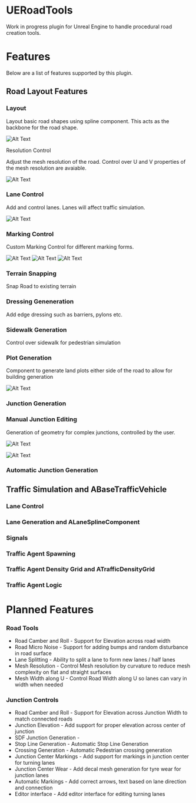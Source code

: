 # UERoadTools
Work in progress plugin for Unreal Engine to handle procedural road creation tools.

# Features
Below are a list of features supported by this plugin. 

## Road Layout Features

### Layout
Layout basic road shapes using spline component. This acts as the backbone for the road shape.

![Alt Text](Docs/Assets/DrawRoad.gif)

Resolution Control

Adjust the mesh resolution of the road. Control over U and V properties of the mesh resolution are avaiable. 

![Alt Text](Docs/Assets/RoadResolution.gif)


### Lane Control
Add and control lanes. Lanes will affect traffic simulation.

![Alt Text](Docs/Assets/LaneAdd.gif)

### Marking Control
Custom Marking Control for different marking forms.
 
![Alt Text](Docs/Assets/Marking_001.PNG)
![Alt Text](Docs/Assets/Marking_002.PNG)
![Alt Text](Docs/Assets/Marking_003.PNG)

### Terrain Snapping
Snap Road to existing terrain

### Dressing Geneneration
Add edge dressing such as barriers, pylons etc.

### Sidewalk Generation
Control over sidewalk for pedestrian simulation

### Plot Generation
Component to generate land plots either side of the road to allow for building generation

![Alt Text](Docs/Assets/PlotGeneration_001.png)


### Junction Generation

### Manual Junction Editing

Generation of geometry for complex junctions, controlled by the user.



![Alt Text](Docs/Assets/JunctionCenter.gif)

![Alt Text](Docs/Assets/JunctionLanePivot.gif)

### Automatic Junction Generation


## Traffic Simulation and ABaseTrafficVehicle

### Lane Control

### Lane Generation and ALaneSplineComponent

### Signals 

### Traffic Agent Spawning

### Traffic Agent Density Grid and ATrafficDensityGrid

### Traffic Agent Logic


# Planned Features

### Road Tools
* Road Camber and Roll - Support for Elevation across road width
* Road Micro Noise -     Support for adding bumps and random disturbance in road surface
* Lane Splitting  -      Ability to split a lane to form new lanes / half lanes
* Mesh Resolution -      Control Mesh resolution by curvature to reduce mesh complexity on flat and straight surfaces
* Mesh Width along U -   Control Road Width along U so lanes can vary in width when needed 

### Junction Controls
* Road Camber and Roll - Support for Elevation across Junction Width to match connected roads
* Junction Elevation -   Add support for proper elevation across center of junction
* SDF Junction Generation - 
* Stop Line Generation  -  Automatic Stop Line Generation
* Crossing Generation -    Automatic Pedestrian crossing generation
* Junction Center Markings - Add support for markings in junction center for turning lanes
* Junction Center Wear -     Add decal mesh generation for tyre wear for junction lanes
* Automatic Markings    -    Add correct arrows, text based on lane direction and connection
* Editor interface -         Add editor interface for editing turning lanes

